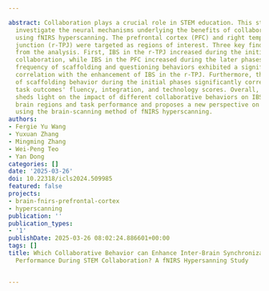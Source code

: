 ---
abstract: Collaboration plays a crucial role in STEM education. This study aimed to
  investigate the neural mechanisms underlying the benefits of collaborative behaviors
  using fNIRS hyperscanning. The prefrontal cortex (PFC) and right temporoparietal
  junction (r-TPJ) were targeted as regions of interest. Three key findings emerged
  from the analysis. First, IBS in the r-TPJ increased during the initial phases of
  collaboration, while IBS in the PFC increased during the later phases. Second, the
  frequency of scaffolding and questioning behaviors exhibited a significant positive
  correlation with the enhancement of IBS in the r-TPJ. Furthermore, the frequency
  of scaffolding behavior during the initial phases significantly correlated with
  task outcomes' fluency, integration, and technology scores. Overall, this study
  sheds light on the impact of different collaborative behaviors on IBS in different
  brain regions and task performance and proposes a new perspective on learning science
  using the brain-scanning method of fNIRS hyperscanning.
authors:
- Fergie Yu Wang
- Yuxuan Zhang
- Mingming Zhang
- Wei-Peng Teo
- Yan Dong
categories: []
date: '2025-03-26'
doi: 10.22318/icls2024.509985
featured: false
projects:
- brain-fnirs-prefrontal-cortex
- hyperscanning
publication: ''
publication_types:
- '1'
publishDate: 2025-03-26 08:02:24.886601+00:00
tags: []
title: Which Collaborative Behavior can Enhance Inter-Brain Synchronization and Group
  Performance During STEM Collaboration? A fNIRS Hypersanning Study

---
